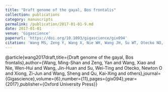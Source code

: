 ```yaml
---
title: "Draft genome of the gayal, Bos frontalis"
collection: publications
category: manuscripts
permalink: /publication/2017-01-01-9.md
date: 2017-01-01
venue: 'Gigascience'
paperurl: 'https://doi.org/10.1093/gigascience/gix094'
citation: 'Wang MS, Zeng Y, Wang X, Nie WH, Wang JH, Su WT, Otecko NO, Xiong ZJ, Wang S, Qu KX, Yan SQ, Yang MM, Wang W, Dong Y, Wu DD, Zhang YP. Draft genome of the gayal, Bos frontalis. Gigascience. 2017 Nov 1;6(11):1-7. doi: 10.1093/gigascience/gix094. PMID: 29048483; PMCID: PMC5710521.'
---
```


@article{wang2017draft,title={Draft genome of the gayal, Bos frontalis},author={Wang, Ming-Shan and Zeng, Yan and Wang, Xiao and Nie, Wen-Hui and Wang, Jin-Huan and Su, Wei-Ting and Otecko, Newton O and Xiong, Zi-Jun and Wang, Sheng and Qu, Kai-Xing and others},journal={Gigascience},volume={6},number={11},pages={gix094},year={2017},publisher={Oxford University Press}}

